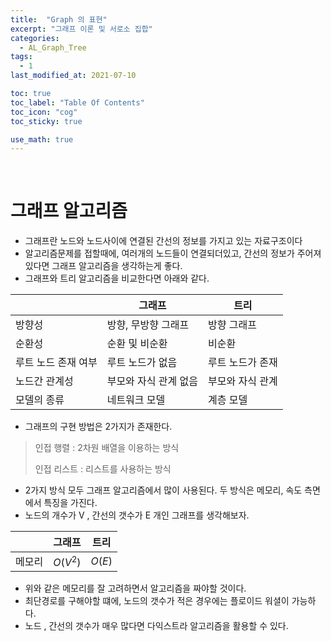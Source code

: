 ```yaml
---
title:  "Graph 의 표현"
excerpt: "그래프 이론 및 서로소 집합"
categories:
  - AL_Graph_Tree
tags:
  - 1
last_modified_at: 2021-07-10

toc: true
toc_label: "Table Of Contents"
toc_icon: "cog"
toc_sticky: true

use_math: true
---
```


<br>

# 그래프 알고리즘

- 그래프란 노드와 노드사이에 연결된 간선의 정보를 가지고 있는 자료구조이다
- 알고리즘문제를 접할때에, 여러개의 노드들이 연결되더있고, 간선의 정보가 주어져있다면 그래프 알고리즘을 생각하는게 좋다.
- 그래프와 트리 알고리즘을 비교한다면 아래와 같다. 

|                     | 그래프                | 트리             |
| ------------------- | --------------------- | ---------------- |
| 방향성              | 방향, 무방향 그래프   | 방향 그래프      |
| 순환성              | 순환 및 비순환        | 비순환           |
| 루트 노드 존재 여부 | 루트 노드가 없음      | 루트 노드가 존재 |
| 노드간 관계성       | 부모와 자식 관계 없음 | 부모와 자식 관계 |
| 모델의 종류         | 네트워크 모델         | 계층 모델        |

- 그래프의 구현 방법은 2가지가 존재한다. 

> 인접 행렬 : 2차원 배열을 이용하는 방식
>
> 인접 리스트 : 리스트를 사용하는 방식

- 2가지 방식 모두 그래프 알고리즘에서 많이 사용된다. 두 방식은 메모리, 속도 측면에서 특징을 가진다.
- 노드의 개수가 V , 간선의 갯수가 E 개인 그래프를 생각해보자. 

|        | 그래프   | 트리   |
| ------ | -------- | ------ |
| 메모리 | $O(V^2)$ | $O(E)$ |

- 위와 같은 메모리를 잘 고려하면서 알고리즘을 짜야할 것이다.
- 최단경로를 구해야할 떄에, 노드의 갯수가 적은 경우에는 플로이드 워셜이 가능하다.
- 노드 , 간선의 갯수가 매우 많다면 다익스트라 알고리즘을 활용할 수 있다. 

<br>
